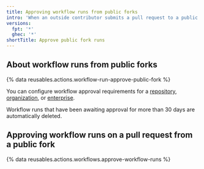 ```yaml
---
title: Approving workflow runs from public forks
intro: 'When an outside contributor submits a pull request to a public repository, a maintainer with write access may need to approve any workflow runs.'
versions:
  fpt: '*'
  ghec: '*'
shortTitle: Approve public fork runs
---
```


## About workflow runs from public forks

{% data reusables.actions.workflow-run-approve-public-fork %}

You can configure workflow approval requirements for a [repository](/repositories/managing-your-repositories-settings-and-features/enabling-features-for-your-repository/managing-github-actions-settings-for-a-repository#configuring-required-approval-for-workflows-from-public-forks), [organization](/organizations/managing-organization-settings/disabling-or-limiting-github-actions-for-your-organization#configuring-required-approval-for-workflows-from-public-forks), or [enterprise](/enterprise-cloud@latest/admin/policies/enforcing-policies-for-your-enterprise/enforcing-policies-for-github-actions-in-your-enterprise#enforcing-a-policy-for-fork-pull-requests-in-your-enterprise).

Workflow runs that have been awaiting approval for more than 30 days are automatically deleted.

## Approving workflow runs on a pull request from a public fork

{% data reusables.actions.workflows.approve-workflow-runs %}
